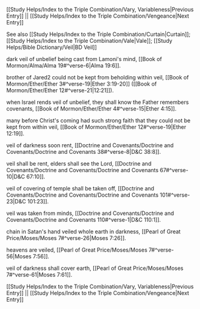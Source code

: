 [[Study Helps/Index to the Triple Combination/Vary, Variableness|Previous Entry]]  ||  [[Study Helps/Index to the Triple Combination/Vengeance|Next Entry]]

 See also [[Study Helps/Index to the Triple Combination/Curtain|Curtain]]; [[Study Helps/Index to the Triple Combination/Vale|Vale]]; [[Study Helps/Bible Dictionary/Veil|BD Veil]]

 dark veil of unbelief being cast from Lamoni's mind, [[Book of Mormon/Alma/Alma 19#^verse-6|Alma 19:6]].

 brother of Jared2 could not be kept from beholding within veil, [[Book of Mormon/Ether/Ether 3#^verse-19|Ether 3:19-20]] ([[Book of Mormon/Ether/Ether 12#^verse-21|12:21]]).

 when Israel rends veil of unbelief, they shall know the Father remembers covenants, [[Book of Mormon/Ether/Ether 4#^verse-15|Ether 4:15]].

 many before Christ's coming had such strong faith that they could not be kept from within veil, [[Book of Mormon/Ether/Ether 12#^verse-19|Ether 12:19]].

 veil of darkness soon rent, [[Doctrine and Covenants/Doctrine and Covenants/Doctrine and Covenants 38#^verse-8|D&C 38:8]].

 veil shall be rent, elders shall see the Lord, [[Doctrine and Covenants/Doctrine and Covenants/Doctrine and Covenants 67#^verse-10|D&C 67:10]].

 veil of covering of temple shall be taken off, [[Doctrine and Covenants/Doctrine and Covenants/Doctrine and Covenants 101#^verse-23|D&C 101:23]].

 veil was taken from minds, [[Doctrine and Covenants/Doctrine and Covenants/Doctrine and Covenants 110#^verse-1|D&C 110:1]].

 chain in Satan's hand veiled whole earth in darkness, [[Pearl of Great Price/Moses/Moses 7#^verse-26|Moses 7:26]].

 heavens are veiled, [[Pearl of Great Price/Moses/Moses 7#^verse-56|Moses 7:56]].

 veil of darkness shall cover earth, [[Pearl of Great Price/Moses/Moses 7#^verse-61|Moses 7:61]].

[[Study Helps/Index to the Triple Combination/Vary, Variableness|Previous Entry]]  ||  [[Study Helps/Index to the Triple Combination/Vengeance|Next Entry]]